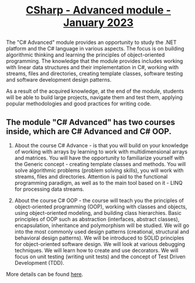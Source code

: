 # <p align="center"><a href="https://softuni.bg/modules/58/csharp-advanced/1379"> CSharp - Advanced module - January 2023 <a/><p>

The "C# Advanced" module provides an opportunity to study the .NET platform and the C# language in various aspects. The focus is on building algorithmic thinking and learning the principles of object-oriented programming. The knowledge that the module provides includes working with linear data structures and their implementation in C#, working with streams, files and directories, creating template classes, software testing and software development design patterns. 

As a result of the acquired knowledge, at the end of the module, students will be able to build large projects, navigate them and test them, applying popular methodologies and good practices for writing code.

## The module **"C# Advanced"** has two courses inside, which are C# Advanced and C# OOP.
  
1. About the course C# Advance - is that you will build on your knowledge of working with arrays by learning to work with multidimensional arrays and matrices. You will have the opportunity to familiarize yourself with the Generic concept - creating template classes and methods. You will solve algorithmic problems (problem solving skills), you will work with streams, files and directories. Attention is paid to the functional programming paradigm, as well as to the main tool based on it - LINQ for processing data streams.
  
2. About the course C# OOP - the course will teach you the principles of object-oriented programming (OOP), working with classes and objects, using object-oriented modeling, and building class hierarchies. Basic principles of OOP such as abstraction (interfaces, abstract classes), encapsulation, inheritance and polymorphism will be studied.
We will go into the most commonly used design patterns (creational, structural and behavioral design patterns). We will be introduced to SOLID principles for object-oriented software design. We will look at various debugging techniques. We will learn how to create and use decorators. We will focus on unit testing (writing unit tests) and the concept of Test Driven Development (TDD).
  
More details can be found <a href="https://softuni.bg/curriculum"> here<a/>.

